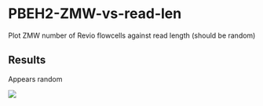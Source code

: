 # PBEH2-ZMW-vs-read-len


Plot ZMW number of Revio flowcells against read length (should be random)


## Results

Appears random

![](resources/ZMW.vs.read.len.png)